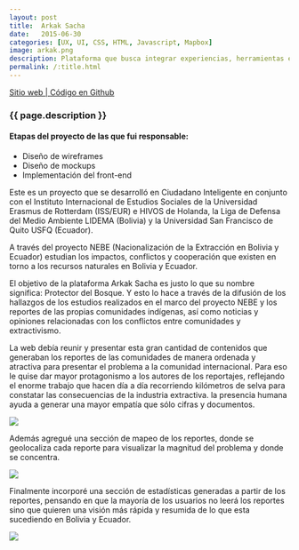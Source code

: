 ```yaml
---
layout: post
title:  Arkak Sacha
date:   2015-06-30
categories: [UX, UI, CSS, HTML, Javascript, Mapbox]
image: arkak.png
description: Plataforma que busca integrar experiencias, herramientas e información útil para el trabajo que las comunidades indígenas en Bolivia y Ecuador hacen en términos de monitoreo socio ambiental en relación con las industrias extractivas.
permalink: /:title.html
---
```


<p>
<a href="http://arkaksacha.org/" target="_blank"><i class="fa fa-external-link-square" aria-hidden="true"></i> Sitio web | </a><a href="https://github.com/ciudadanointeligente/nebe" target="_blank"><i class="fa fa-github" aria-hidden="true"></i> Código en Github</a>
</p>

<h3>{{ page.description }}</h3>

<h4>Etapas del proyecto de las que fui responsable:</h4>
<ul class="linea list-unstyled">
  <li>Diseño de wireframes</li>
  <li>Diseño de mockups</li>
  <li>Implementación del front-end</li>
</ul>

Este es un proyecto que se desarrolló en Ciudadano Inteligente en conjunto con el Instituto Internacional de Estudios Sociales de la Universidad Erasmus de Rotterdam (ISS/EUR) e HIVOS de Holanda, la Liga de Defensa del Medio Ambiente LIDEMA (Bolivia) y la Universidad San Francisco de Quito USFQ (Ecuador). 

A través del proyecto NEBE (Nacionalización de la Extracción en Bolivia y Ecuador) estudian los impactos, conflictos y cooperación que existen en torno a los recursos naturales en Bolivia y Ecuador.

El objetivo de la plataforma Arkak Sacha es justo lo que su nombre significa: Protector del Bosque. Y esto lo hace a través de la difusión de los hallazgos de los estudios realizados en el marco del proyecto NEBE y los reportes de las propias comunidades indígenas, así como noticias y opiniones relacionadas con los conflictos entre comunidades y extractivismo.

La web debía reunir y presentar esta gran cantidad de contenidos que generaban los reportes de las comunidades de manera ordenada y atractiva para presentar el problema a la comunidad internacional. Para eso le quise dar mayor protagonismo a los autores de los reportajes, reflejando el enorme trabajo que hacen día a día recorriendo kilómetros de selva para constatar las consecuencias de la industria extractiva. la presencia humana ayuda a generar una mayor empatía que sólo cifras y documentos.

<img src="{{ site.baseurl }}img/content/arkak01.png" class="img-responsive">

Además agregué una sección de mapeo de los reportes, donde se geolocaliza cada reporte para visualizar la magnitud del problema y donde se concentra.

<img src="{{ site.baseurl }}img/content/arkak02.png" class="img-responsive">

Finalmente incorporé una sección de estadísticas generadas a partir de los reportes, pensando en que la mayoría de los usuarios no leerá los reportes sino que quieren una visión más rápida y resumida de lo que esta sucediendo en Bolivia y Ecuador.

<img src="{{ site.baseurl }}img/content/arkak03.png" class="img-responsive">

